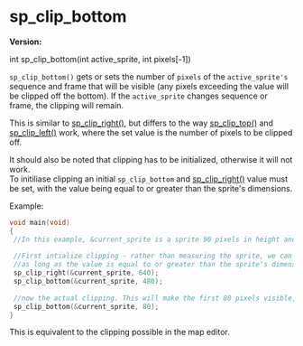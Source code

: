 # sp_clip_bottom

**Version:** <VersionInfo dink="1.08" standalone />&nbsp;<VersionInfo freedink="" standalone />&nbsp;<VersionInfo dinkhd="" standalone />&nbsp;<VersionInfo yedink="" standalone />

<Prototype>int sp_clip_bottom(int active_sprite, int pixels[-1])</Prototype>

`sp_clip_bottom()` gets or sets the number of `pixels` of the `active_sprite's` sequence and frame that will be visible (any pixels exceeding the value will be clipped off the bottom). If the `active_sprite` changes sequence or frame, the clipping will remain.

This is similar to [sp_clip_right()](./sp-clip-right.md), but differs to the way [sp_clip_top()](./sp-clip-top.md) and [sp_clip_left()](./sp-clip-left.md) work, where the set value is the number of pixels to be clipped off.

It should also be noted that clipping has to be initialized, otherwise it will not work. <br>
To initiliase clipping an initial `sp_clip_bottom` and [sp_clip_right()](./sp-clip-right.md) value must be set, with the value being equal to or greater than the sprite's dimensions.

Example:
```c
void main(void)
{
 //In this example, &current_sprite is a sprite 90 pixels in height and we want to clip 10 pixels from the bottom.
 
 //First intialize clipping - rather than measuring the sprite, we can just initliase it to the size of the screen
 //as long as the value is equal to or greater than the sprite's dimensions, it will initialize the clipping.
 sp_clip_right(&current_sprite, 640);
 sp_clip_bottom(&current_sprite, 480);
 
 //now the actual clipping. This will make the first 80 pixels visible, and clip the reamining 10 from the bottom.
 sp_clip_bottom(&current_sprite, 80);
}
```

This is equivalent to the clipping possible in the map editor.